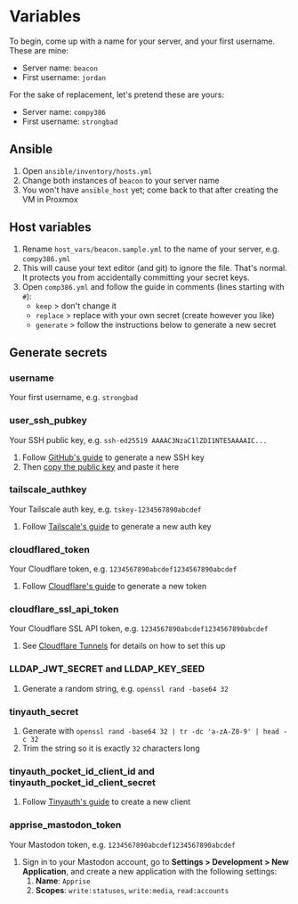 # Variables

To begin, come up with a name for your server, and your first username. These are mine:

-   Server name: `beacon`
-   First username: `jordan`

For the sake of replacement, let's pretend these are yours:

-   Server name: `compy386`
-   First username: `strongbad`

## Ansible

1. Open `ansible/inventory/hosts.yml`
1. Change both instances of `beacon` to your server name
1. You won't have `ansible_host` yet; come back to that after creating the VM in Proxmox

## Host variables

1. Rename `host_vars/beacon.sample.yml` to the name of your server, e.g. `compy386.yml`
1. This will cause your text editor (and git) to ignore the file. That's normal. It protects you from accidentally committing your secret keys.
1. Open `comp386.yml` and follow the guide in comments (lines starting with `#`):
    - `keep` &gt; don't change it
    - `replace` &gt; replace with your own secret (create however you like)
    - `generate` &gt; follow the instructions below to generate a new secret

## Generate secrets

### username

Your first username, e.g. `strongbad`

### user_ssh_pubkey

Your SSH public key, e.g. `ssh-ed25519 AAAAC3NzaC1lZDI1NTE5AAAAIC...`

1. Follow [GitHub's guide](https://docs.github.com/en/authentication/connecting-to-github-with-ssh/generating-a-new-ssh-key-and-adding-it-to-the-ssh-agent) to generate a new SSH key
2. Then [copy the public key](https://docs.github.com/en/authentication/connecting-to-github-with-ssh/adding-a-new-ssh-key-to-your-github-account) and paste it here

### tailscale_authkey

Your Tailscale auth key, e.g. `tskey-1234567890abcdef`

1. Follow [Tailscale's guide](https://tailscale.com/kb/1085/auth-keys) to generate a new auth key

### cloudflared_token

Your Cloudflare token, e.g. `1234567890abcdef1234567890abcdef`

1. Follow [Cloudflare's guide](https://developers.cloudflare.com/cloudflare-one/connections/connect-networks/get-started/) to generate a new token

### cloudflare_ssl_api_token

Your Cloudflare SSL API token, e.g. `1234567890abcdef1234567890abcdef`

1. See [Cloudflare Tunnels](docs/cloudflare.md#ssl-api-key) for details on how to set this up

### LLDAP_JWT_SECRET and LLDAP_KEY_SEED

1. Generate a random string, e.g. `openssl rand -base64 32`

### tinyauth_secret

1. Generate with `openssl rand -base64 32 | tr -dc 'a-zA-Z0-9' | head -c 32`
2. Trim the string so it is exactly `32` characters long

### tinyauth_pocket_id_client_id and tinyauth_pocket_id_client_secret

1. Follow [Tinyauth's guide](https://tinyauth.app/docs/guides/pocket-id.html) to create a new client

### apprise_mastodon_token

Your Mastodon token, e.g. `1234567890abcdef1234567890abcdef`

1. Sign in to your Mastodon account, go to **Settings &gt; Development &gt; New Application**, and create a new application with the following settings:
    1. **Name**: `Apprise`
    2. **Scopes**: `write:statuses`, `write:media`, `read:accounts`

